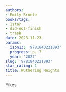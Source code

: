 ```yaml
---
authors:
- Emily Bronte
books/tags:
- 1star
- did-not-finish
- trash
date: 2023-11-23
params:
  isbn13: '9781840221893'
  progress: p. 7
  year: '2022'
slug: '9781840221893'
star_rating: 1
title: Wuthering Heights
---
```


Yikes

<!--more-->